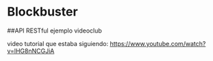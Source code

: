 # Blockbuster
##API RESTful ejemplo videoclub


video tutorial que estaba siguiendo:
https://www.youtube.com/watch?v=lHG8nNCGJiA
